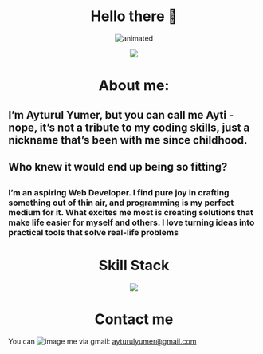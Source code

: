 
<h1 align="center">
   Hello there 👋
</h1>
 
<p align="center">
  <img src="https://media3.giphy.com/media/DwXOS8RqHocEM/giphy.gif" alt="animated" />
</p>


<p align="center">
   <a href="https://git.io/streak-stats"><img src="https://streak-stats.demolab.com?user=ayturulyumer&theme=javascript-dark&hide_border=true&mode=weekly"/></a>
</p>
      
   <h1 align="center">About me: </h1>
   <h2>I’m Ayturul Yumer, but you can call me Ayti - nope, it’s not a tribute to my coding skills, just a nickname that’s been with me since childhood.</h2> 
   <h2>Who knew it would end up being so fitting?<h2>

   <h3>I’m an aspiring  Web Developer. I find pure joy in crafting something out of thin air, and programming is my perfect medium for it.
   What excites me most is  creating solutions that make life easier for myself and others. I love turning ideas into practical tools that solve real-life problems<h3>


<h1 align="center">
    Skill Stack 
</h1>
<p align="center">
  <a href="https://skillicons.dev">
    <img src="https://skillicons.dev/icons?i=js,ts,react,mongodb,express,nodejs,vercel,html,css,tailwind,materialui,vscode,github,postman" />
  </a>
</p>

 
<h1 align="center">
   Contact me
</h1>

  You can ![image](https://github.com/ajummer/ajummer/assets/142006703/4a70d94f-a2b9-415b-92ab-ea706c13c422) me via  gmail: ayturulyumer@gmail.com 





